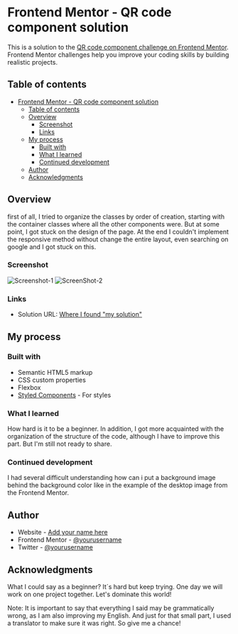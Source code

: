 # Frontend Mentor - QR code component solution

This is a solution to the [QR code component challenge on Frontend Mentor](https://www.frontendmentor.io/challenges/qr-code-component-iux_sIO_H). Frontend Mentor challenges help you improve your coding skills by building realistic projects. 

## Table of contents

- [Frontend Mentor - QR code component solution](#frontend-mentor---qr-code-component-solution)
  - [Table of contents](#table-of-contents)
  - [Overview](#overview)
    - [Screenshot](#screenshot)
    - [Links](#links)
  - [My process](#my-process)
    - [Built with](#built-with)
    - [What I learned](#what-i-learned)
    - [Continued development](#continued-development)
  - [Author](#author)
  - [Acknowledgments](#acknowledgments)


## Overview

first of all, I tried to organize the classes by order of creation, starting with the container classes where all the other components were. But at some point, I got stuck on the design of the page. At the end I couldn't implement the responsive method without change the entire layout, even searching on google and I got stuck on this. 

### Screenshot

![Screenshot-1](img/Screenshot%201.jpg)
![ScreenShot-2](img/Screenshot%202.jpg)



### Links

- Solution URL: [Where I found "my solution"](https://youtu.be/7-orzsht98k)


## My process

### Built with

- Semantic HTML5 markup
- CSS custom properties
- Flexbox
- [Styled Components](https://styled-components.com/) - For styles


### What I learned

How hard is it to be a beginner. In addition, I got more acquainted with the organization of the structure of the code, although I have to improve this part. 
But I'm still not ready to share. 



### Continued development

I had several difficult understanding how can i put a background image behind the background color like in the example of the desktop image
from the Frontend Mentor. 





## Author

- Website - [Add your name here](https://www.your-site.com)
- Frontend Mentor - [@yourusername](https://www.frontendmentor.io/profile/yourusername)
- Twitter - [@yourusername](https://www.twitter.com/yourusername)


## Acknowledgments
What I could say as a beginner? It´s hard but keep trying. One day we will work on one project together. Let's dominate this world!

Note: It is important to say that everything I said may be grammatically wrong, as I am also improving my English. And just for that small part, I used a translator to make sure it was right. So give me a chance!